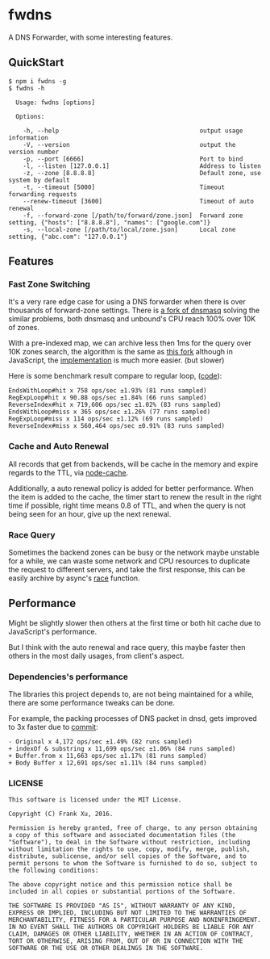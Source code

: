 # fwdns

A DNS Forwarder, with some interesting features.

## QuickStart

```
$ npm i fwdns -g
$ fwdns -h

  Usage: fwdns [options]

  Options:

    -h, --help                                       output usage information
    -V, --version                                    output the version number
    -p, --port [6666]                                Port to bind
    -l, --listen [127.0.0.1]                         Address to listen
    -z, --zone [8.8.8.8]                             Default zone, use system by default
    -t, --timeout [5000]                             Timeout forwarding requests
    --renew-timeout [3600]                           Timeout of auto renewal
    -f, --forward-zone [/path/to/forward/zone.json]  Forward zone setting, {"hosts": ["8.8.8.8"], "names": ["google.com"]}
    -s, --local-zone [/path/to/local/zone.json]      Local zone setting, {"abc.com": "127.0.0.1"}
```

## Features

### Fast Zone Switching

It's a very rare edge case for using a DNS forwarder when there is over thousands
of forward-zone settings. There is [a fork of dnsmasq](https://github.com/infinet/dnsmasq) solving the similar problems, both dnsmasq and unbound's CPU reach 100% over 10K of zones.

With a pre-indexed map, we can archive less then 1ms for the query over 10K zones
search, the algorithm is the same as [this fork](https://github.com/infinet/dnsmasq)
although in JavaScript, the [implementation](https://github.com/yyfrankyy/fwdns/blob/master/zone.js)
is much more easier. (but slower)

Here is some benchmark result compare to regular loop, ([code](https://github.com/yyfrankyy/fwdns/blob/master/bench/zone.js)):

```
EndsWithLoop#hit x 758 ops/sec ±1.93% (81 runs sampled)
RegExpLoop#hit x 90.88 ops/sec ±1.84% (66 runs sampled)
ReverseIndex#hit x 719,606 ops/sec ±1.02% (83 runs sampled)
EndsWithLoop#miss x 365 ops/sec ±1.26% (77 runs sampled)
RegExpLoop#miss x 114 ops/sec ±1.12% (69 runs sampled)
ReverseIndex#miss x 560,464 ops/sec ±0.91% (83 runs sampled)
```

### Cache and Auto Renewal

All records that get from backends, will be cache in the memory and expire
regards to the TTL, via [node-cache](https://github.com/ptarjan/node-cache).

Additionally, a auto renewal policy is added for better performance. When the
item is added to the cache, the timer start to renew the result in the right
time if possible, right time means 0.8 of TTL, and when the query is not being
seen for an hour, give up the next renewal.

### Race Query

Sometimes the backend zones can be busy or the network maybe unstable for a
while, we can waste some network and CPU resources to duplicate the request to
different servers, and take the first response, this can be easily archive by
async's [race](caolan.github.io/async/docs.html#race) function.

## Performance

Might be slightly slower then others at the first time or both hit cache due to
JavaScript's performance.

But I think with the auto renewal and race query, this maybe faster then others
in the most daily usages, from client's aspect.

### Dependencies's performance

The libraries this project depends to, are not being maintained for a while,
there are some performance tweaks can be done.

For example, the packing processes of DNS packet in dnsd, gets improved to 3x
faster due to [commit](https://github.com/yyfrankyy/fwdns/commit/4f28f1387669bcca8024a992ea634c4e280737ba):

```
- Original x 4,172 ops/sec ±1.49% (82 runs sampled)
+ indexOf & substring x 11,699 ops/sec ±1.06% (84 runs sampled)
+ Buffer.from x 11,663 ops/sec ±1.17% (81 runs sampled)
+ Body Buffer x 12,691 ops/sec ±1.11% (84 runs sampled)
```

### LICENSE

```
This software is licensed under the MIT License.

Copyright (C) Frank Xu, 2016.

Permission is hereby granted, free of charge, to any person obtaining a copy of this software and associated documentation files (the "Software"), to deal in the Software without restriction, including without limitation the rights to use, copy, modify, merge, publish, distribute, sublicense, and/or sell copies of the Software, and to permit persons to whom the Software is furnished to do so, subject to the following conditions:

The above copyright notice and this permission notice shall be included in all copies or substantial portions of the Software.

THE SOFTWARE IS PROVIDED "AS IS", WITHOUT WARRANTY OF ANY KIND, EXPRESS OR IMPLIED, INCLUDING BUT NOT LIMITED TO THE WARRANTIES OF MERCHANTABILITY, FITNESS FOR A PARTICULAR PURPOSE AND NONINFRINGEMENT. IN NO EVENT SHALL THE AUTHORS OR COPYRIGHT HOLDERS BE LIABLE FOR ANY CLAIM, DAMAGES OR OTHER LIABILITY, WHETHER IN AN ACTION OF CONTRACT, TORT OR OTHERWISE, ARISING FROM, OUT OF OR IN CONNECTION WITH THE SOFTWARE OR THE USE OR OTHER DEALINGS IN THE SOFTWARE.
```
